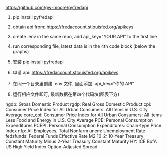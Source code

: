 https://github.com/gw-moore/pyfredapi

1. pip install pyfredapi
2. obtain api from: https://fredaccount.stlouisfed.org/apikeys
3. create .env in the same repo, add api_key="YOUR API" to the first line
4. run corresponding file, latest data is in the 4th code block (below the graphs)

1. 安装 pip install pyfredapi
2. 申请 api: https://fredaccount.stlouisfed.org/apikeys
3. 在同一个目录里创建 .env 文件, 里面添加: api_key="你的 API"
4. 运行相应文件即可, 最新数据在第四个代码块(图表下方)

ngdp: Gross Domestic Product
rgdp: Real Gross Domestic Product
cpi: Consumer Price Index for All Urban Consumers: All Items in U.S. City Average
core_cpi: Consumer Price Index for All Urban Consumers: All Items Less Food and Energy in U.S. City Average
PCE: Personal Consumption Expenditures
PCEPI: Personal Consumption Expenditures: Chain-type Price Index
nfp: All Employees, Total Nonfarm
unem: Unemployment Rate
fedsfunds: Federal Funds Effective Rate
M2
10-2: 10-Year Treasury Constant Maturity Minus 2-Year Treasury Constant Maturity
HY: ICE BofA US High Yield Index Option-Adjusted Spread